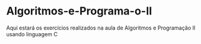 # Algoritmos-e-Programa-o-II
Aqui estará os exercícios realizados na aula de Algoritmos e Programação II usando linguagem C
